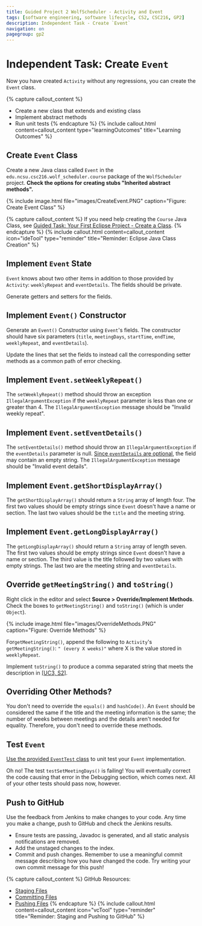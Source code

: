 ```yaml
---
title: Guided Project 2 WolfScheduler - Activity and Event
tags: [software engineering, software lifecycle, CS2, CSC216, GP2]
description: Independent Task - Create `Event`
navigation: on
pagegroup: gp2
---
```


# Independent Task: Create `Event`
Now you have created `Activity` without any regressions, you can create the `Event` class.  

{% capture callout_content %}
  * Create a new class that extends and existing class
  * Implement abstract methods
  * Run unit tests
{% endcapture %}
{% include callout.html content=callout_content type="learningOutcomes" title="Learning Outcomes" %}


## Create `Event` Class
Create a new Java class called `Event` in the `edu.ncsu.csc216.wolf_scheduler.course` package of the `WolfScheduler` project.  **Check the options for creating stubs "Inherited abstract methods".**


{% include image.html file="images/CreateEvent.PNG" caption="Figure: Create Event Class" %}

{% capture callout_content %}
If you need help creating the `Course` Java Class, see [Guided Task: Your First Eclipse Project - Create a Class](../gp1/gp1-eclipse-intro#create-a-class).
{% endcapture %}
{% include callout.html content=callout_content icon="ideTool" type="reminder" title="Reminder: Eclipse Java Class Creation" %}


## Implement `Event` State
`Event` knows about two other items in addition to those provided by `Activity`: `weeklyRepeat` and `eventDetails`.  The fields should be private.

Generate getters and setters for the fields.


## Implement `Event()` Constructor
Generate an `Event()` Constructor using `Event`'s fields. The constructor should have six parameters (`title`, `meetingDays`, `startTime`, `endTime`, `weeklyRepeat`, and `eventDetails`).

Update the lines that set the fields to instead call the corresponding setter methods as a common path of error checking.


## Implement `Event.setWeeklyRepeat()`
The `setWeeklyRepeat()` method should throw an exception `IllegalArgumentException` if the `weeklyRepeat` parameter is less than one or greater than 4.  The `IllegalArgumentException` message should be "Invalid weekly repeat".


## Implement `Event.setEventDetails()`
The `setEventDetails()` method should throw an `IllegalArgumentException` if the `eventDetails` parameter is null.  [Since `eventDetails` are optional](../wolf-scheduler/ws-requirements#gp2-uc2-s4), the field may contain an empty string. The `IllegalArgumentException` message should be "Invalid event details".


## Implement `Event.getShortDisplayArray()`
The `getShortDisplayArray()` should return a `String` array of length four.  The first two values should be empty strings since `Event` doesn't have a name or section.  The last two values should be the `title` and the meeting string.


## Implement `Event.getLongDisplayArray()`
The `getLongDisplayArray()` should return a `String` array of length seven.  The first two values should be empty strings since `Event` doesn't have a name or section.  The third value is the title followed by two values with empty strings.  The last two are the meeting string and `eventDetails`.


## Override `getMeetingString()` and `toString()`
Right click in the editor and select **Source > Override/Implement Methods**.  Check the boxes to `getMeetingString()` and `toString()` (which is under `Object`).

{% include image.html file="images/OverrideMethods.PNG" caption="Figure: Override Methods" %}

For`getMeetingString()`, append the following to `Activity`'s `getMeetingString()`: `" (every X weeks)"` where X is the value stored in `weeklyRepeat`.

Implement `toString()` to produce a comma separated string that meets the description in [[UC3, S2]](../wolf-scheduler/ws-requirements#gp2-uc3-s2).


## Overriding Other Methods?
You don't need to override the `equals()` and `hashCode()`.  An `Event` should be considered the same if the title and the meeting information is the same; the number of weeks between meetings and the details aren't needed for equality.  Therefore, you don't need to override these methods.


## Test `Event`
[Use the provided `EventTest` class](files/EventTest.java) to unit test your `Event` implementation.  

Oh no!  The test `testSetMeetingDays()` is failing! You will eventually correct the code causing that error in the Debugging section, which comes next. All of your other tests should pass now, however.


## Push to GitHub
Use the feedback from Jenkins to make changes to your code.  Any time you make a change, push to GitHub and check the Jenkins results.

  * Ensure tests are passing, Javadoc is generated, and all static analysis notifications are removed.
  * Add the unstaged changes to the index.
  * Commit and push changes.  Remember to use a meaningful commit message describing how you have changed the code.  Try writing your own commit message for this push!

{% capture callout_content %}
GitHub Resources:

  * [Staging Files](../git-tutorial/git-staging)
  * [Committing Files](../git-tutorial/git-commit)
  * [Pushing Files](../git-tutorial/git-push)
{% endcapture %}
{% include callout.html content=callout_content icon="vcTool" type="reminder" title="Reminder: Staging and Pushing to GitHub" %}